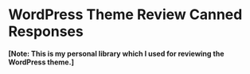 # WordPress Theme Review Canned Responses
**[Note: This is my personal library which I used for reviewing the WordPress theme.]**
